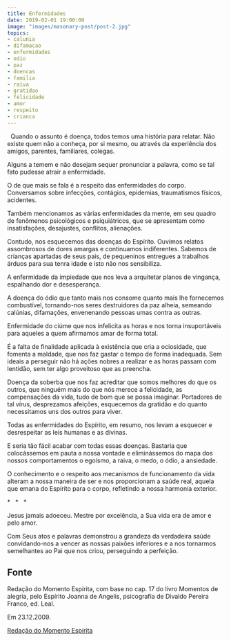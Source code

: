 ```yaml
---
title: Enfermidades
date: 2019-02-01 19:00:00
image: "images/masonary-post/post-2.jpg"
topics: 
- calunia
- difamacao
- enfermidades
- odio
- paz
- doencas
- familia
- raiva
- gratidao
- felicidade
- amor
- respeito
- crianca
---
```

 
Quando o assunto é doença, todos temos uma história para relatar. Não existe
quem não a conheça, por si mesmo, ou através da experiência dos amigos,
parentes, familiares, colegas.

Alguns a temem e não desejam sequer pronunciar a palavra, como se tal fato
pudesse atrair a enfermidade.

O de que mais se fala é a respeito das enfermidades do corpo. Conversamos sobre
infecções, contágios, epidemias, traumatismos físicos, acidentes.

Também mencionamos as várias enfermidades da mente, em seu quadro de fenômenos
psicológicos e psiquiátricos, que se apresentam como insatisfações, desajustes,
conflitos, alienações.

Contudo, nos esquecemos das doenças do Espírito. Ouvimos relatos assombrosos de
dores amargas e continuamos indiferentes. Sabemos de crianças apartadas de seus
pais, de pequeninos entregues a trabalhos árduos para sua tenra idade e isto
não nos sensibiliza.

A enfermidade da impiedade que nos leva a arquitetar planos de vingança,
espalhando dor e desesperança.

A doença do ódio que tanto mais nos consome quanto mais lhe fornecemos
combustível, tornando-nos seres destruidores da paz alheia, semeando calúnias,
difamações, envenenando pessoas umas contra as outras.

Enfermidade do ciúme que nos infelicita as horas e nos torna insuportáveis para
aqueles a quem afirmamos amar de forma total.

É a falta de finalidade aplicada à existência que cria a ociosidade, que
fomenta a maldade, que nos faz gastar o tempo de forma inadequada. Sem ideais a
perseguir não há ações nobres a realizar e as horas passam com lentidão, sem
ter algo proveitoso que as preencha.

Doença da soberba que nos faz acreditar que somos melhores do que os outros,
que ninguém mais do que nós merece a felicidade, as compensações da vida, tudo
de bom que se possa imaginar. Portadores de tal vírus, desprezamos afeições,
esquecemos da gratidão e do quanto necessitamos uns dos outros para viver.

Todas as enfermidades do Espírito, em resumo, nos levam a esquecer e
desrespeitar as leis humanas e as divinas.

E seria tão fácil acabar com todas essas doenças. Bastaria que colocássemos em
pauta a nossa vontade e eliminássemos do mapa dos nossos comportamentos o
egoísmo, a raiva, o medo, o ódio, a ansiedade.

O conhecimento e o respeito aos mecanismos de funcionamento da vida alteram a
nossa maneira de ser e nos proporcionam a saúde real, aquela que emana do
Espírito para o corpo, refletindo a nossa harmonia exterior.

*   *   *

Jesus jamais adoeceu. Mestre por excelência, a Sua vida era de amor e pelo
amor.

Com Seus atos e palavras demonstrou a grandeza da verdadeira saúde
convidando-nos a vencer as nossas paixões inferiores e a nos tornarmos
semelhantes ao Pai que nos criou, perseguindo a perfeição.

## Fonte
Redação do Momento Espírita, com base no cap. 17 do livro
Momentos de alegria, pelo Espírito Joanna de Angelis,
psicografia de Divaldo Pereira Franco, ed. Leal.

Em 23.12.2009.

[Redação do Momento Espírita](http://momento.com.br/pt/ler_texto.php?id=226)
